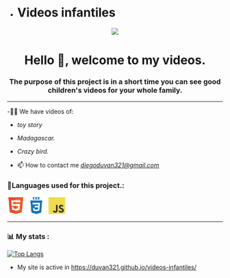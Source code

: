 - <h1>Videos infantiles</h1>

<div id="header" align="center">
<img src="https://encrypted-tbn0.gstatic.com/images?q=tbn:ANd9GcTXEd7xASvQVqJTWY2SAw1nwaMZnd_FDw46puMk5sbL7y4qNUSeWWiz-T6Z2VFgyk7Z7Sk&usqp=CAU" width="200"/>
<h1 align="center">Hello 👋, welcome to my videos.</h1>
<h3 align="center">The purpose of this project is in a short time you can see good children's videos for your whole family.
</div>

---

-🙎‍♂️ We have videos of:

- _toy story_
- _Madagascar._
- _Crazy bird._

- 📫 How to contact me
*diegoduvan321@gmail.com*
<div align="left">
<h3>🔨Languages ​​used for this project.:</h3>
<div>
<img src="https://github.com/devicons/devicon/raw/master/icons/html5/html5-original.svg" title="HTML5" alt="HTML" width="40" height="40"/>&nbsp;
<img src="https://github.com/devicons/devicon/raw/master/icons/css3/css3-plain-wordmark.svg" title="CSS3" alt="CSS" width="40" height="40"/>&nbsp;
<img src="https://github.com/devicons/devicon/raw/master/icons/javascript/javascript-original.svg" title="JAVASCRIPT" alt="JAVASCRIPT" width="40" height="40"/>&nbsp;

---

### 📊 My stats :

[![Top Langs](https://github-readme-stats.vercel.app/api/top-langs/?username=duvan321&langs_count=8)](https://github.com/anuraghazra/github-readme-stats)

- My site is active in https://duvan321.github.io/videos-infantiles/

